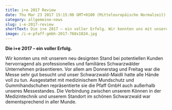 ```yaml
---
title: i+e 2017 Review
date: Thu Mar 23 2017 15:15:00 GMT+0100 (Mitteleuropäische Normalzeit)
category: allgemeine-news
slug: i-e-2017-review
shortText: Die i+e 2017 – ein voller Erfolg. Wir konnten uns mit unserem neu designten Stand bei potentiellen Kunden hervorragend als professionelles und familiäres Schwarzwälder Unternehmen …
image: /i-e-pfaff-gmbh-2017-768x1024.jpg
---
```


<strong>Die i+e 2017 &#8211; ein voller Erfolg.</strong></p>

<p>Wir konnten uns mit unserem neu designten Stand bei potentiellen Kunden hervorragend als professionelles und familiäres Schwarzwälder Unternehmen präsentieren. Vor allem am Donnerstag und Freitag war die Messe sehr gut besucht und unser Schwarzwald-Maidli hatte alle Hände voll zu tun. Ausgestattet mit medizinischem Mundschutz und Gummihandschuhen repräsentierte sie die Pfaff GmbH auch außerhalb unseres Messestandes. Die Verbindung zwischen unserem Können in der Medizintechnik und unserem Standort im schönen Schwarzwald war dementsprechend in aller Munde.</p>

